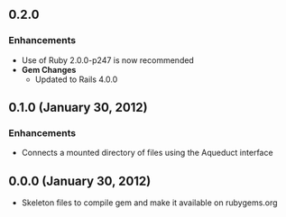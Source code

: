 ## 0.2.0

### Enhancements
- Use of Ruby 2.0.0-p247 is now recommended
- **Gem Changes**
  - Updated to Rails 4.0.0

## 0.1.0 (January 30, 2012)

### Enhancements
- Connects a mounted directory of files using the Aqueduct interface

## 0.0.0 (January 30, 2012)
- Skeleton files to compile gem and make it available on rubygems.org
